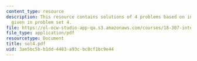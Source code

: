 ```yaml
---
content_type: resource
description: This resource contains solutions of 4 problems based on integral equations
  given in problem set 4.
file: https://ol-ocw-studio-app-qa.s3.amazonaws.com/courses/18-307-integral-equations-spring-2006/3ae5bc5bb1dd4483a93cbc8cf1bc9e44_sol4.pdf
file_type: application/pdf
resourcetype: Document
title: sol4.pdf
uid: 3ae5bc5b-b1dd-4483-a93c-bc8cf1bc9e44
---
```

